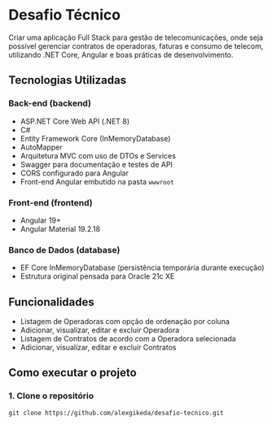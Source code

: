 # Desafio Técnico

Criar uma aplicação Full Stack para gestão de telecomunicações, onde seja possível gerenciar contratos de operadoras, faturas e consumo de telecom, utilizando .NET Core, Angular e boas práticas de desenvolvimento.

## Tecnologias Utilizadas

### Back-end (backend)

- ASP.NET Core Web API (.NET 8)
- C#
- Entity Framework Core (InMemoryDatabase)
- AutoMapper
- Arquitetura MVC com uso de DTOs e Services
- Swagger para documentação e testes de API
- CORS configurado para Angular
- Front-end Angular embutido na pasta `wwwroot`

### Front-end (frontend)

- Angular 19+
- Angular Material 19.2.18

### Banco de Dados (database)

- EF Core InMemoryDatabase (persistência temporária durante execução)
- Estrutura original pensada para Oracle 21c XE

## Funcionalidades

- Listagem de Operadoras com opção de ordenação por coluna
- Adicionar, visualizar, editar e excluir Operadora
- Listagem de Contratos de acordo com a Operadora selecionada
- Adicionar, visualizar, editar e excluir Contratos

## Como executar o projeto

### 1. Clone o repositório

```
git clone https://github.com/alexgikeda/desafio-tecnico.git
```

